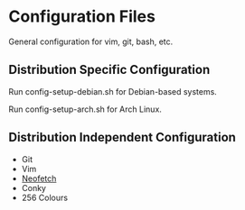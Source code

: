 # Configuration Files #

General configuration for vim, git, bash, etc.

## Distribution Specific Configuration

Run config-setup-debian.sh for Debian-based systems.

Run config-setup-arch.sh for Arch Linux.

## Distribution Independent Configuration ##

* Git
* Vim
* [Neofetch](https://github.com/dylanaraps/neofetch)
* Conky
* 256 Colours
